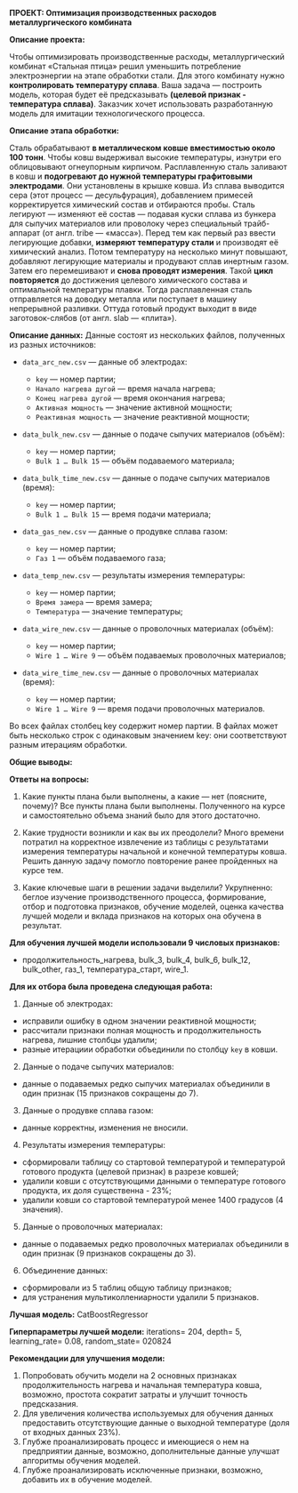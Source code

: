 **ПРОЕКТ: Оптимизация производственных расходов металлургического комбината**

**Описание проекта:**

Чтобы оптимизировать производственные расходы, металлургический комбинат «Стальная птица» решил уменьшить потребление электроэнергии на этапе обработки стали. Для этого комбинату нужно **контролировать температуру сплава**. Ваша задача — построить модель, которая будет её предсказывать **(целевой признак - температура сплава)**. 
Заказчик хочет использовать разработанную модель для имитации технологического процесса.

**Описание этапа обработки:**

Сталь обрабатывают **в металлическом ковше вместимостью около 100 тонн**. Чтобы ковш выдерживал высокие температуры, изнутри его облицовывают огнеупорным кирпичом. Расплавленную сталь заливают в ковш и **подогревают до нужной температуры графитовыми электродами**. Они установлены в крышке ковша. 
Из сплава выводится сера (этот процесс — десульфурация), добавлением примесей корректируется химический состав и отбираются пробы. Сталь легируют — изменяют её состав — подавая куски сплава из бункера для сыпучих материалов или проволоку через специальный трайб-аппарат (от англ. tribe — «масса»).
Перед тем как первый раз ввести легирующие добавки, **измеряют температуру стали** и производят её химический анализ. Потом температуру на несколько минут повышают, добавляют легирующие материалы и продувают сплав инертным газом. Затем его перемешивают и **снова проводят измерения**. Такой **цикл повторяется** до достижения целевого химического состава и оптимальной температуры плавки.
Тогда расплавленная сталь отправляется на доводку металла или поступает в машину непрерывной разливки. Оттуда готовый продукт выходит в виде заготовок-слябов (от англ. slab — «плита»).

**Описание данных:**
Данные состоят из нескольких файлов, полученных из разных источников:
- `data_arc_new.csv` — данные об электродах:
    - `key` — номер партии;
    - `Начало нагрева дугой` — время начала нагрева;
    - `Конец нагрева дугой` — время окончания нагрева;
    - `Активная мощность` — значение активной мощности;
    - `Реактивная мощность` — значение реактивной мощности;
    
- `data_bulk_new.csv` — данные о подаче сыпучих материалов (объём):
    - `key` — номер партии;
    - `Bulk 1 … Bulk 15` — объём подаваемого материала;

- `data_bulk_time_new.csv` — данные о подаче сыпучих материалов (время):
    - `key` — номер партии;
    - `Bulk 1 … Bulk 15` — время подачи материала;

- `data_gas_new.csv` — данные о продувке сплава газом:
    - `key` — номер партии;
    - `Газ 1` — объём подаваемого газа;

- `data_temp_new.csv` — результаты измерения температуры:
    - `key` — номер партии;
    - `Время замера` — время замера;
    - `Температура` — значение температуры;

- `data_wire_new.csv` — данные о проволочных материалах (объём):
    - `key` — номер партии;
    - `Wire 1 … Wire 9` — объём подаваемых проволочных материалов;

- `data_wire_time_new.csv` — данные о проволочных материалах (время):
    - `key` — номер партии;
    - `Wire 1 … Wire 9` — время подачи проволочных материалов.
    
Во всех файлах столбец key содержит номер партии. В файлах может быть несколько строк с одинаковым значением key: они соответствуют разным итерациям обработки.

**Общие выводы:**

**Ответы на вопросы:**
1. Какие пункты плана были выполнены, а какие — нет (поясните, почему)? Все пункты плана были выполнены. Полученного на курсе и самостоятельно объема знаний было для этого достаточно.

2. Какие трудности возникли и как вы их преодолели? Много времени потратил на корректное извлечение из таблицы с результатами измерения температуры начальной и конечной температуры ковша. Решить данную задачу помогло повторение ранее пройденных на курсе тем.

3. Какие ключевые шаги в решении задачи выделили? Укрупненно: беглое изучение производственного процесса, формирование, отбор и подготовка признаков, обучение моделей, оценка качества лучшей модели и вклада признаков на которых она обучена в результат.

**Для обучения лучшей модели использовали 9 числовых признаков:**
- продолжительность_нагрева, bulk_3, bulk_4, bulk_6, bulk_12, bulk_other, газ_1, температура_старт, wire_1.

**Для их отбора была проведена следующая работа:**
1. Данные об электродах:
- исправили ошибку в одном значении реактивной мощности;
- рассчитали признаки полная мощность и продолжительность нагрева, лишние столбцы удалили;
- разные итерациии обработки объединили по столбцу `key` в ковши.
2. Данные о подаче сыпучих материалов:
- данные о подаваемых редко сыпучих материалах объединили в один признак (15 признаков сокращены до 7).
3. Данные о продувке сплава газом:
- данные корректны, изменения не вносили.
4. Результаты измерения температуры:
- сформировали таблицу со стартовой температурой и температурой готового продукта (целевой признак) в разрезе ковшей;
- удалили ковши с отсутствующими данными о температуре готового продукта, их доля существенна - 23%;
- удалили ковши со стартовой температурой менее 1400 градусов (4 значения).
5. Данные о проволочных материалах:
- данные о подаваемых редко проволочных материалах объединили в один признак (9 признаков сокращены до 3).
6. Объединение данных:
- сформировали из 5 таблиц общую таблицу признаков;
- для устранения мультиколлениарности удалили 5 признаков.

**Лучшая модель:** CatBoostRegressor

**Гиперпараметры лучшей модели:** iterations= 204, depth= 5, learning_rate= 0.08, random_state= 020824

**Рекомендации для улучшения модели:**
1. Попробовать обучить модели на 2 основных признаках продолжительность нагрева и начальная температура ковша, возможно, простота сократит затраты и улучшит точность предсказания.
2. Для увеличения количества используемых для обучения данных предоставить отсутствующие данные о выходной температуре (доля от входных данных 23%).
3. Глубже проанализировать процесс и имеющиеся о нем на предприятии данные, возможно, дополнительные данные улучшат алгоритмы обучения моделей.
4. Глубже проанализировать исключенные признаки, возможно, добавить их в обучение моделей.
